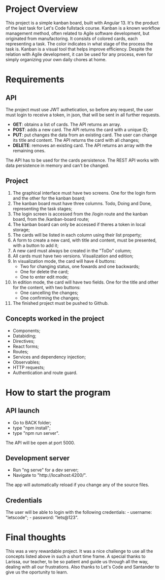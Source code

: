 # Project Overview

This project is a simple kanban board, built with Angular 13. It's the product of the last task for Let's Code fullstack course.
Kanban is a known workflow management method, often related to Agile software development, but originated from manufactoring.
It consists of colored cards, each representing a task. The color indicates in what stage of the process the task is. Kanban is
a visual tool that helps improve efficiency. Despite the relation with Agile development, it can be used for any process, even
for simply organizing your own daily chores at home.

# Requirements

## API

The project must use JWT authetication, so before any request, the user must login to receive a token, in json, that will be sent in all
further requests.

- **GET**: obtains a list of cards. The API returns an array.
- **POST**: adds a new card. The API returns the card with a unique ID;
- **PUT**: put changes the data from an existing card. The user can change its title and content. The API returns the card with all changes;
- **DELETE**: removes an existing card. The API returns an array with the remaining ones.

The API has to be used for the cards persistence. The REST API works with data persistence in memory and can't be changed.

## Project

1. The graphical interface must have two screens. One for the login form and the other for the kanban board;
2. The kanban board must have three columns. Todo, Doing and Done, representing the task stages;
3. The login screen is accessed from the /login route and the kanban board, from the /kanban-board route;
4. The kanban board can only be accessed if theres a token in local storage;
5. The cards will be listed in each column using their list property;
6. A form to create a new card, with title and content, must be presented, with a button to add it;
7. A new card must always be created in the "ToDo" column;
8. All cards must have two versions. Visualization and edition;
9. In visualization mode, the card will have 4 buttons:
	- Two for changing status, one fowards and one backwards;
	- One for delete the card;
	- One to enter edit mode;
10. In edition mode, the card will have two fields. One for the title and other for the content, with two buttons:
	- One cancelling the changes;
	- One confirming the changes;
11. The finished project must be pushed to Github.

## Concepts worked in the project

- Components;
- Databiding;
- Directives;
- React forms;
- Routes;
- Services and dependency injection;
- Observables;
- HTTP requests;
- Authentication and route guard.

# How to start the program

## API launch

- Go to BACK folder;
- type "npm install";
- type "npm run server".

The API will be open at port 5000.

## Development server

- Run "ng serve" for a dev server;
- Navigate to "http://localhost:4200/".

The app will automatically reload if you change any of the source files.

## Credentials

The user will be able to login with the following credentials:
	- username: "letscode";
	- password: "lets@123".


# Final thoughts

This was a very rewardable project. It was a nice challenge to use all the concepts listed above in such a short time frame.
A special thanks to Larissa, our teacher, to be so patient and guide us through all the way, dealing with all our frustrations.
Also thanks to Let's Code and Santander to give us the oportunity to learn.


